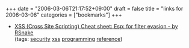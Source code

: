 +++
date = "2006-03-06T21:17:52+09:00"
draft = false
title = "links for 2006-03-06"
categories = ["bookmarks"]
+++

<ul>
	<li>
		<div><a href="http://ha.ckers.org/xss.html">XSS (Cross Site Scripting) Cheat sheet: Esp: for filter evasion - by RSnake</a></div>
		<div>(tags: <a href="http://del.icio.us/nobu666/security">security</a> <a href="http://del.icio.us/nobu666/xss">xss</a> <a href="http://del.icio.us/nobu666/programming">programming</a> <a href="http://del.icio.us/nobu666/reference">reference</a>)</div>
	</li>
</ul>
